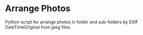 Arrange Photos
==============

Python script for arrange photos in folder and sub-folders by EXIF DateTimeOriginal from jpeg files.
